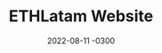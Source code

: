 ---
layout: default
title: ETHLatam Website
date: 2022-08-11 -0300
tags: UI
image: /img/work/ethlatam-website.jpg
link: https://ethlatam.org/
---